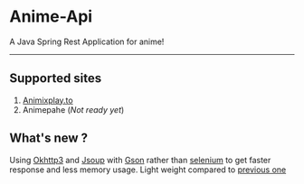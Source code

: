 # Anime-Api

A Java Spring Rest Application for anime!

<hr>

## Supported sites

1. [Animixplay.to](https://animixplay.to)
2. Animepahe (*Not ready yet*)


## What's new ?

Using [Okhttp3](https://square.github.io/okhttp/) and [Jsoup](https://jsoup.org/) with [Gson](https://github.com/google/gson)
rather than [selenium](https://www.selenium.dev/) to get faster response and less memory usage.
Light weight compared to [previous one](https://github.com/Salman-Git-Hub/anime-api/tree/main)

